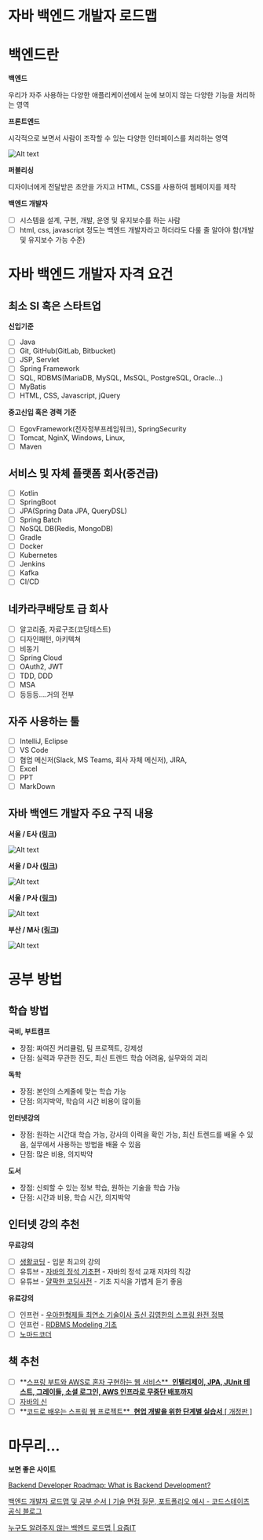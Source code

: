 # 자바 백엔드 개발자 로드맵

# 백엔드란

**백엔드**

우리가 자주 사용하는 다양한 애플리케이션에서 눈에 보이지 않는 다양한 기능을 처리하는 영역

**프론트엔드**

시각적으로 보면서 사람이 조작할 수 있는 다양한 인터페이스를 처리하는 영역

![Alt text](image.png)

**퍼블리싱**

디자이너에게 전달받은 초안을 가지고 HTML, CSS를 사용하여 웹페이지를 제작

**백엔드 개발자**

- [ ]  시스템을 설계, 구현, 개발, 운영 및 유지보수를 하는 사람
- [ ]  html, css, javascript 정도는 백엔드 개발자라고 하더라도 다룰 줄 알아야 함(개발 및 유지보수 가능 수준)

# 자바 백엔드 개발자 자격 요건

## 최소 SI 혹은 스타트업

**신입기준**

- [ ]  Java
- [ ]  Git, GitHub(GitLab, Bitbucket)
- [ ]  JSP, Servlet
- [ ]  Spring Framework
- [ ]  SQL, RDBMS(MariaDB, MySQL, MsSQL, PostgreSQL, Oracle…)
- [ ]  MyBatis
- [ ]  HTML, CSS, Javascript, jQuery

**중고신입 혹은 경력 기준**

- [ ]  EgovFramework(전자정부프레임워크), SpringSecurity
- [ ]  Tomcat, NginX, Windows, Linux,
- [ ]  Maven

## 서비스 및 자체 플랫폼 회사(중견급)

- [ ]  Kotlin
- [ ]  SpringBoot
- [ ]  JPA(Spring Data JPA, QueryDSL)
- [ ]  Spring Batch
- [ ]  NoSQL DB(Redis, MongoDB)
- [ ]  Gradle
- [ ]  Docker
- [ ]  Kubernetes
- [ ]  Jenkins
- [ ]  Kafka
- [ ]  CI/CD

## 네카라쿠배당토 급 회사

- [ ]  알고리즘, 자료구조(코딩테스트)
- [ ]  디자인패턴, 아키텍쳐
- [ ]  비동기
- [ ]  Spring Cloud
- [ ]  OAuth2, JWT
- [ ]  TDD, DDD
- [ ]  MSA
- [ ]  등등등….거의 전부

## 자주 사용하는 툴

- [ ]  IntelliJ, Eclipse
- [ ]  VS Code
- [ ]  협업 메신저(Slack, MS Teams, 회사 자체 메신저), JIRA,
- [ ]  Excel
- [ ]  PPT
- [ ]  MarkDown

## 자바 백엔드 개발자 주요 구직 내용

**서울 / E사 ([링크](https://www.wanted.co.kr/wd/166181))**

![Alt text](image-1.png)

**서울 / D사 ([링크](https://about.daangn.com/jobs/5107831003/))**

![Alt text](image-2.png)

**서울 / P사 ([링크](https://career.programmers.co.kr/job_positions/9647))**

![Alt text](image-3.png)

**부산 / M사 ([링크](https://www.saramin.co.kr/zf_user/jobs/relay/view?isMypage=no&rec_idx=47325065&recommend_ids=eJxNkMsZwzAMgqfpXQ9kpHMHyf5b1E4ay8f%2FQ4AxaBHJvFLHh18M1yqJq8QW0kUg41VpTCgm6qM6qUuVB7WA2l5LiHMfm2FG7yiXSNej6MUL%2F%2BwxAt2s4ea7aiHYqgzJ6GyEydFMRmh7q%2BbOY1M5e4RFBby9WfNhfVxecn%2FAD9WzRBY%3D&view_type=search&searchword=%EC%9E%90%EB%B0%94+%EB%B0%B1%EC%97%94%EB%93%9C&searchType=search&gz=1&t_ref_content=generic&t_ref=search&paid_fl=n&search_uuid=71184b7d-1e95-47b7-bd2c-4b9f581e9261&immediately_apply_layer_open=n#seq=0))**

![Alt text](image-4.png)

# 공부 방법

## 학습 방법

**국비, 부트캠프**

- 장점: 짜여진 커리큘럼, 팀 프로젝트, 강제성
- 단점: 실력과 무관한 진도, 최신 트렌드 학습 어려움, 실무와의 괴리

**독학**

- 장점: 본인의 스케줄에 맞는 학습 가능
- 단점: 의지박약, 학습의 시간 비용이 많이듦

**인터넷강의**

- 장점: 원하는 시간대 학습 가능, 강사의 이력을 확인 가능, 최신 트렌드를 배울 수 있음, 실무에서 사용하는 방법을 배울 수 있음
- 단점: 많은 비용, 의지박약

**도서**

- 장점: 신뢰할 수 있는 정보 학습, 원하는 기술을 학습 가능
- 단점: 시간과 비용, 학습 시간, 의지박약

## 인터넷 강의 추천

**무료강의**

- [ ]  [생활코딩](https://opentutorials.org/course/1) - 입문 최고의 강의
- [ ]  유튜브 - [자바의 정석 기초편](https://www.youtube.com/playlist?list=PLW2UjW795-f6xWA2_MUhEVgPauhGl3xIp) - 자바의 정석 교재 저자의 직강
- [ ]  유튜브 - [얄팍한 코딩사전](https://www.youtube.com/@yalco-coding) - 기초 지식을 가볍게 듣기 좋음

**유료강의**

- [ ]  인프런 - [우아한형제들 최연소 기술이사 출신 김영한의 스프링 완전 정복](https://www.inflearn.com/roadmaps/373)
- [ ]  인프런 - [RDBMS Modeling 기초](https://www.inflearn.com/course/%EA%B4%80%EA%B3%84%ED%98%95%EB%8D%B0%EC%9D%B4%ED%84%B0%EB%B2%A0%EC%9D%B4%EC%8A%A4-rdbms/dashboard)
- [ ]  [노마드코더](https://nomadcoders.co/)

## 책 추천

- [ ]  **[스프링 부트와 AWS로 혼자 구현하는 웹 서비스** 
**인텔리제이, JPA, JUnit 테스트, 그레이들, 소셜 로그인, AWS 인프라로 무중단 배포까지**](https://www.yes24.com/Product/Goods/83849117)
- [ ]  [자바의 신](https://www.yes24.com/Product/Goods/42643850)
- [ ]  **[코드로 배우는 스프링 웹 프로젝트** 
**현업 개발을 위한 단계별 실습서** [ 개정판 ]](https://www.yes24.com/Product/Goods/64340061)

# 마무리…

**보면 좋은 사이트**

[Backend Developer Roadmap: What is Backend Development?](https://roadmap.sh/backend)

[백엔드 개발자 로드맵 및 공부 순서ㅣ기술 면접 질문, 포트폴리오 예시 - 코드스테이츠 공식 블로그](https://www.codestates.com/blog/content/백엔드-개발자-로드맵)

[누구도 알려주지 않는 백엔드 로드맵 | 요즘IT](https://yozm.wishket.com/magazine/detail/2064/)